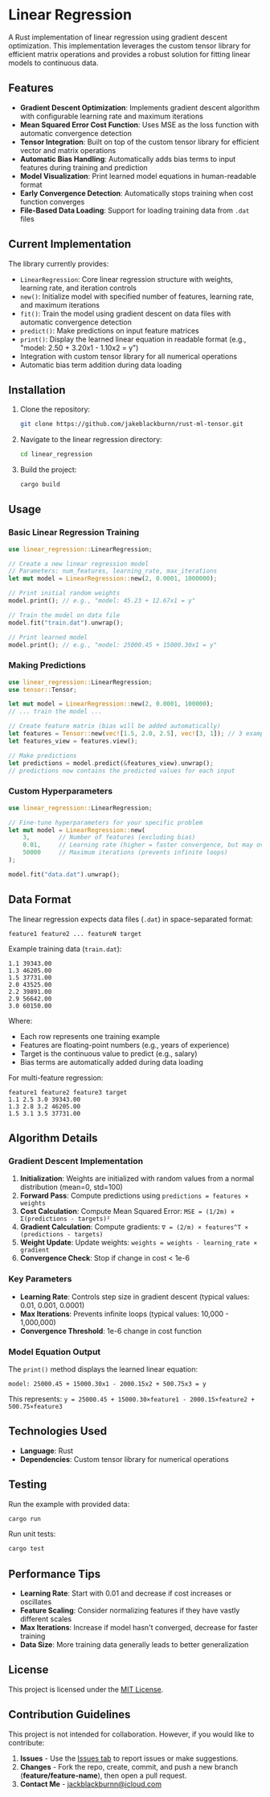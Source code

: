 # Linear Regression

A Rust implementation of linear regression using gradient descent optimization. This implementation leverages the custom tensor library for efficient matrix operations and provides a robust solution for fitting linear models to continuous data.

## Features

- **Gradient Descent Optimization**: Implements gradient descent algorithm with configurable learning rate and maximum iterations
- **Mean Squared Error Cost Function**: Uses MSE as the loss function with automatic convergence detection
- **Tensor Integration**: Built on top of the custom tensor library for efficient vector and matrix operations
- **Automatic Bias Handling**: Automatically adds bias terms to input features during training and prediction
- **Model Visualization**: Print learned model equations in human-readable format
- **Early Convergence Detection**: Automatically stops training when cost function converges
- **File-Based Data Loading**: Support for loading training data from `.dat` files

## Current Implementation

The library currently provides:

- `LinearRegression`: Core linear regression structure with weights, learning rate, and iteration controls
- `new()`: Initialize model with specified number of features, learning rate, and maximum iterations
- `fit()`: Train the model using gradient descent on data files with automatic convergence detection
- `predict()`: Make predictions on input feature matrices
- `print()`: Display the learned linear equation in readable format (e.g., "model: 2.50 + 3.20x1 - 1.10x2 = y")
- Integration with custom tensor library for all numerical operations
- Automatic bias term addition during data loading

## Installation

1. Clone the repository:
   ```bash
   git clone https://github.com/jakeblackburnn/rust-ml-tensor.git
   ```
2. Navigate to the linear regression directory:
   ```bash
   cd linear_regression
   ```
3. Build the project:
   ```bash
   cargo build
   ```

## Usage

### Basic Linear Regression Training

```rust
use linear_regression::LinearRegression;

// Create a new linear regression model
// Parameters: num_features, learning_rate, max_iterations
let mut model = LinearRegression::new(2, 0.0001, 1000000);

// Print initial random weights
model.print(); // e.g., "model: 45.23 + 12.67x1 = y"

// Train the model on data file
model.fit("train.dat").unwrap();

// Print learned model
model.print(); // e.g., "model: 25000.45 + 15000.30x1 = y"
```

### Making Predictions

```rust
use linear_regression::LinearRegression;
use tensor::Tensor;

let mut model = LinearRegression::new(2, 0.0001, 100000);
// ... train the model ...

// Create feature matrix (bias will be added automatically)
let features = Tensor::new(vec![1.5, 2.0, 2.5], vec![3, 1]); // 3 examples, 1 feature each
let features_view = features.view();

// Make predictions
let predictions = model.predict(&features_view).unwrap();
// predictions now contains the predicted values for each input
```

### Custom Hyperparameters

```rust
use linear_regression::LinearRegression;

// Fine-tune hyperparameters for your specific problem
let mut model = LinearRegression::new(
    3,        // Number of features (excluding bias)
    0.01,     // Learning rate (higher = faster convergence, but may overshoot)
    50000     // Maximum iterations (prevents infinite loops)
);

model.fit("data.dat").unwrap();
```

## Data Format

The linear regression expects data files (`.dat`) in space-separated format:

```
feature1 feature2 ... featureN target
```

Example training data (`train.dat`):
```
1.1 39343.00
1.3 46205.00
1.5 37731.00
2.0 43525.00
2.2 39891.00
2.9 56642.00
3.0 60150.00
```

Where:
- Each row represents one training example
- Features are floating-point numbers (e.g., years of experience)
- Target is the continuous value to predict (e.g., salary)
- Bias terms are automatically added during data loading

For multi-feature regression:
```
feature1 feature2 feature3 target
1.1 2.5 3.0 39343.00
1.3 2.8 3.2 46205.00
1.5 3.1 3.5 37731.00
```

## Algorithm Details

### Gradient Descent Implementation

1. **Initialization**: Weights are initialized with random values from a normal distribution (mean=0, std=100)
2. **Forward Pass**: Compute predictions using `predictions = features × weights`
3. **Cost Calculation**: Compute Mean Squared Error: `MSE = (1/2m) × Σ(predictions - targets)²`
4. **Gradient Calculation**: Compute gradients: `∇ = (2/m) × features^T × (predictions - targets)`
5. **Weight Update**: Update weights: `weights = weights - learning_rate × gradient`
6. **Convergence Check**: Stop if change in cost < 1e-6

### Key Parameters

- **Learning Rate**: Controls step size in gradient descent (typical values: 0.01, 0.001, 0.0001)
- **Max Iterations**: Prevents infinite loops (typical values: 10,000 - 1,000,000)
- **Convergence Threshold**: 1e-6 change in cost function

### Model Equation Output

The `print()` method displays the learned linear equation:
```
model: 25000.45 + 15000.30x1 - 2000.15x2 + 500.75x3 = y
```

This represents: `y = 25000.45 + 15000.30×feature1 - 2000.15×feature2 + 500.75×feature3`

## Technologies Used

- **Language**: Rust
- **Dependencies**: Custom tensor library for numerical operations

## Testing

Run the example with provided data:
```bash
cargo run
```

Run unit tests:
```bash
cargo test
```

## Performance Tips

- **Learning Rate**: Start with 0.01 and decrease if cost increases or oscillates
- **Feature Scaling**: Consider normalizing features if they have vastly different scales
- **Max Iterations**: Increase if model hasn't converged, decrease for faster training
- **Data Size**: More training data generally leads to better generalization

## License

This project is licensed under the [MIT License](LICENSE).

## Contribution Guidelines

This project is not intended for collaboration. However, if you would like to contribute:

1. **Issues** - Use the [Issues tab](https://github.com/jakeblackburnn/rust-tensor/issues) to report issues or make suggestions.
2. **Changes** - Fork the repo, create, commit, and push a new branch (**feature/feature-name**), then open a pull request. 
3. **Contact Me** - jackblackburnn@icloud.com